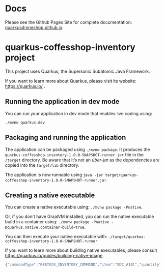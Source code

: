 # Docs
Please see the Github Pages Site for complete documentation: [quarkusdroneshop.github.io](https://quarkusdroneshop.github.io)

# quarkus-coffesshop-inventory project

This project uses Quarkus, the Supersonic Subatomic Java Framework.

If you want to learn more about Quarkus, please visit its website: https://quarkus.io/ .

## Running the application in dev mode

You can run your application in dev mode that enables live coding using:
```
./mvnw quarkus:dev
```

## Packaging and running the application

The application can be packaged using `./mvnw package`.
It produces the `quarkus-coffesshop-inventory-1.0.0-SNAPSHOT-runner.jar` file in the `/target` directory.
Be aware that it’s not an _über-jar_ as the dependencies are copied into the `target/lib` directory.

The application is now runnable using `java -jar target/quarkus-coffesshop-inventory-1.0.0-SNAPSHOT-runner.jar`.

## Creating a native executable

You can create a native executable using: `./mvnw package -Pnative`.

Or, if you don't have GraalVM installed, you can run the native executable build in a container using: `./mvnw package -Pnative -Dquarkus.native.container-build=true`.

You can then execute your native executable with: `./target/quarkus-coffesshop-inventory-1.0.0-SNAPSHOT-runner`

If you want to learn more about building native executables, please consult https://quarkus.io/guides/building-native-image.

```javascript
{"commandType":"RESTOCK_INVENTORY_COMMAND","item":"QDC_A101","quantity":0}
```
